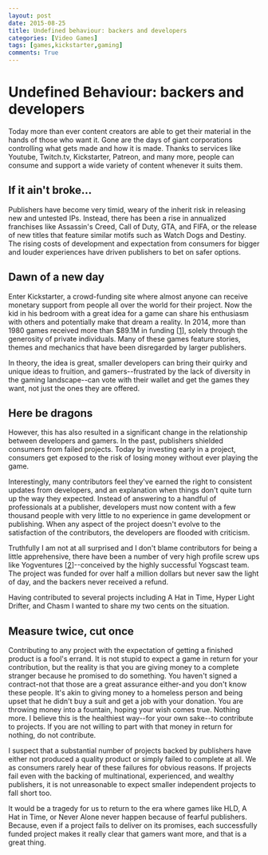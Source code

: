 ```yaml
---
layout: post
date: 2015-08-25
title: Undefined behaviour: backers and developers
categories: [Video Games]
tags: [games,kickstarter,gaming]
comments: True
---
```


# Undefined Behaviour: backers and developers

Today more than ever content creators are able to get their material in the hands of those who want it. Gone are the days of giant corporations controlling what gets made and how it is made. Thanks to services like Youtube, Twitch.tv, Kickstarter, Patreon, and many more, people can consume and support a wide variety of content whenever it suits them.

## If it ain't broke...

Publishers have become very timid, weary of the inherit risk in releasing new and untested IPs. Instead, there has been a rise in annualized franchises like Assassin's Creed, Call of Duty, GTA, and FIFA, or the release of new titles that feature similar motifs such as Watch Dogs and Destiny. The rising costs of development and expectation from consumers for bigger and louder experiences have driven publishers to bet on safer options.

## Dawn of a new day

Enter Kickstarter, a crowd-funding site where almost anyone can receive monetary support from people all over the world for their project. Now the kid in his bedroom with a great idea for a game can share his enthusiasm with others and potentially make that dream a reality. In 2014, more than 1980 games received more than $89.1M in funding \[[1]\], solely through the generosity of private individuals. Many of these games feature stories, themes and mechanics that have been disregarded by larger publishers.

In theory, the idea is great, smaller developers can bring their quirky and unique ideas to fruition, and gamers--frustrated by the lack of diversity in the gaming landscape--can vote with their wallet and get the games they want, not just the ones they are offered.

## Here be dragons

However, this has also resulted in a significant change in the relationship between developers and gamers. In the past, publishers shielded consumers from failed projects. Today by investing early in a project, consumers get exposed to the risk of losing money without ever playing the game. 

Interestingly, many contributors feel they've earned the right to consistent updates from developers, and an explanation when things don't quite turn up the way they expected. Instead of answering to a handful of professionals at a publisher, developers must now content with a few thousand people with very little to no experience in game development or publishing. When any aspect of the project doesn't evolve to the satisfaction of the contributors, the developers are flooded with criticism.

Truthfully I am not at all surprised and I don't blame contributors for being a little apprehensive, there have been a number of very high profile screw ups like Yogventures \[[2]\]--conceived by the highly successful Yogscast team. The project was funded for over half a million dollars but never saw the light of day, and the backers never received a refund.

Having contributed to several projects including A Hat in Time, Hyper Light Drifter, and Chasm I wanted to share my two cents on the situation.

## Measure twice, cut once

Contributing to any project with the expectation of getting a finished product is a fool's errand. It is not stupid to expect a game in return for your contribution, but the reality is that you are giving money to a complete stranger because he promised to do something. You haven't signed a contract-not that those are a great assurance either-and you don't know these people. It's akin to giving money to a homeless person and being upset that he didn't buy a suit and get a job with your donation. You are throwing money into a fountain, hoping your wish comes true. Nothing more. I believe this is the healthiest way--for your own sake--to contribute to projects. If you are not willing to part with that money in return for nothing, do not contribute.

I suspect that a substantial number of projects backed by publishers have either not produced a quality product or simply failed to complete at all. We as consumers rarely hear of these failures for obvious reasons. If projects fail even with the backing of multinational, experienced, and wealthy publishers, it is not unreasonable to expect smaller independent projects to fall short too.

It would be a tragedy for us to return to the era where games like HLD, A Hat in Time, or Never Alone never happen because of fearful publishers. Because, even if a project fails to deliver on its promises, each successfully funded project makes it really clear that gamers want more, and that is a great thing.

[1]: https://www.kickstarter.com/year/2014/data
[2]: http://kotaku.com/how-a-successful-kickstarter-lost-half-a-million-dollar-1608877998